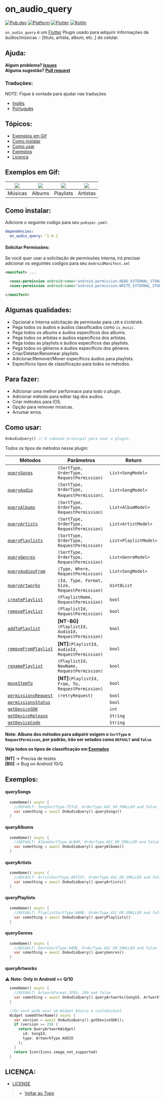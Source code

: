 # on_audio_query
<!-- https://img.shields.io/badge/Platform-Android%20%7C%20IOS-9cf?&style=flat-square -->
[![Pub.dev](https://img.shields.io/pub/v/on_audio_query?color=9cf&label=Pub.dev&style=flat-square)](https://pub.dev/packages/on_audio_query)
[![Platform](https://img.shields.io/badge/Platform-Android-9cf?&style=flat-square)](https://www.android.com/)
[![Flutter](https://img.shields.io/badge/Language-Flutter-9cf?logo=flutter&style=flat-square)](https://www.flutter.dev/)
[![Kotlin](https://img.shields.io/badge/Language-Kotlin-9cf?logo=kotlin&style=flat-square)](https://kotlinlang.org/)

`on_audio_query` é um [Flutter](https://flutter.dev/) Plugin usado para adquirir informações de áudios/músicas 🎶 [título, artista, album, etc..] do celular. <br>

## Ajuda:

**Algum problema? [Issues](https://github.com/LucasPJS/on_audio_query/issues)** <br>
**Alguma sugestão? [Pull request](https://github.com/LucasPJS/on_audio_query/pulls)**

### Traduções:

NOTE: Fique à vontade para ajudar nas traduções

* [Inglês](README.md)
* [Português](README.pt-BR.md)

## Tópicos:

* [Exemplos em Gif](#exemplos-em-gif)
* [Como instalar](#como-instalar)
* [Como usar](#como-usar)
* [Exemplos](#exemplos)
* [Licença](#licença)

## Exemplos em Gif:
| <img src="https://user-images.githubusercontent.com/76869974/112378123-522c1a00-8cc5-11eb-880d-ba67706c415d.gif"/> | <img src="https://user-images.githubusercontent.com/76869974/112378181-62dc9000-8cc5-11eb-8cb3-c8db71372fa9.gif"/> | <img src="https://user-images.githubusercontent.com/76869974/112378214-6e2fbb80-8cc5-11eb-996a-d61bb8a620ca.gif"/> | <img src="https://user-images.githubusercontent.com/76869974/112378250-7687f680-8cc5-11eb-94a1-ea91868d119c.gif"/> |
|:---:|:---:|:---:|:---:|
| Músicas | Albums | Playlists | Artistas |

## Como instalar:
Adicione o seguinte codigo para seu `pubspec.yaml`:
```yaml
dependencies:
  on_audio_query: ^1.0.2
```

#### Solicitar Permissões:
Se você quer usar a solicitação de permissões interna, irá precisar adicionar os seguintes codigos para seu `AndroidManifest.xml`
```xml
<manifest> ...

  <uses-permission android:name="android.permission.READ_EXTERNAL_STORAGE"/>
  <uses-permission android:name="android.permission.WRITE_EXTERNAL_STORAGE"/>

</manifest>
```

## Algumas qualidades:

* Opcional e Interna solicitação de permissão para `LER` e `ESCREVER`.
* Pega todos os áudios e áudios classificados como `is_music`.
* Pega todos os albums e áudios específicos dos albums.
* Pega todos os artistas e áudios específicos dos artistas.
* Pega todas as playlists e áudios específicos das playlists.
* Pega todos os gêneros e áudios específicos dos gêneros.
* Criar/Deletar/Renomear playlists.
* Adicionar/Remover/Mover específicos áudios para playlists.
* Específicos tipos de classificação para todos os métodos.

## Para fazer:

* Adicionar uma melhor performace para todo o plugin.
* Adicionar método para editar tag dos audios.
* Criar métodos para IOS.
* Opção para remover músicas.
* Arrumar erros.

## Como usar:

```dart
OnAudioQuery() // O comando principal para usar o plugin.
```
Todos os tipos de métodos nesse plugin:

|  Métodos  |   Parâmetros   |   Return   |
|--------------|-----------------|-----------------|
| [`querySongs`](#querysongs) | `(SortType, OrderType, RequestPermission)` | `List<SongModel>` | <br>
| [`queryAudio`]() | `(SortType, OrderType, RequestPermission)`. | `List<SongModel>` | <br>
| [`queryAlbums`](#queryalbums) | `(SortType, OrderType, RequestPermission)` | `List<AlbumModel>` | <br>
| [`queryArtists`](#queryartists) | `(SortType, OrderType, RequestPermission)` | `List<ArtistModel>` | <br>
| [`queryPlaylists`](#queryplaylists) | `(SortType, OrderType, RequestPermission)` | `List<PlaylistModel>` | <br>
| [`queryGenres`](#querygenres) | `(SortType, OrderType, RequestPermission)` | `List<GenreModel>` | <br>
| [`queryAudiosFrom`]() | `(Type, Where, RequestPermission)` | `List<SongModel>` | <br>
| [`queryArtworks`]() | `(Id, Type, Format, Size, RequestPermission)` | `Uint8List` | <br>
| [`createPlaylist`]() | `(PlaylistName, RequestPermission)` | `bool` | <br>
| [`removePlaylist`]() | `(PlaylistId, RequestPermission)` | `bool` | <br>
| [`addToPlaylist`]() | **[NT-BG]**`(PlaylistId, AudioId, RequestPermission)` | `bool` | <br>
| [`removeFromPlaylist`]() | **[NT]**`(PlaylistId, AudioId, RequestPermission)` | `bool` | <br>
| [`renamePlaylist`]() | `(PlaylistId, NewName, RequestPermission)` | `bool` | <br>
| [`moveItemTo`]() | **[NT]**`(PlaylistId, From, To, RequestPermission)` | `bool` | <br>
| [`permissionsRequest`]() | `(retryRequest)` | `bool` | <br>
| [`permissionsStatus`]() |  | `bool` | <br>
| [`getDeviceSDK`]() |  | `int` | <br>
| [`getDeviceRelease`]() |  | `String` | <br>
| [`getDeviceCode`]() |  | `String` | <br>

**Note: Albuns dos métodos para adquirir exigem o `SortType` e `RequestPermisson`, por padrão, irão ser setados como `DEFAULT` and `false`**

**Veja todos os tipos de classificação em [Exemplos](#exemplos)**

**[NT]** -> Precisa de testes <br>
**[BG]** -> Bug on Android 10/Q

## Exemplos:

#### querySongs
```dart
  someName() async {
    //DEFAULT: SongSortType.TITLE, OrderType.ASC_OR_SMALLER and false
    var something = await OnAudioQuery().querySongs()
  }
```

#### queryAlbums
```dart
  someName() async {
    //DEFAULT: AlbumSortType.ALBUM, OrderType.ASC_OR_SMALLER and false
    var something = await OnAudioQuery().queryAlbums()
  }
```

#### queryArtists
```dart
  someName() async {
    //DEFAULT: ArtistSortType.ARTIST, OrderType.ASC_OR_SMALLER and false
    var something = await OnAudioQuery().queryArtists() 
  }
```

#### queryPlaylists
```dart
  someName() async {
    //DEFAULT: PlaylistSortType.NAME, OrderType.ASC_OR_SMALLER and false
    var something = await OnAudioQuery().queryPlaylists()
  }
```

#### queryGenres
```dart
  someName() async {
    //DEFAULT: GenreSortType.NAME, OrderType.ASC_OR_SMALLER and false
    var something = await OnAudioQuery().queryGenres()
  }
```

#### queryArtworks
⚠ **Note: Only in Android >= Q/10**
```dart
  someName() async {
    //DEFAULT: ArtworkFormat.JPEG, 200 and false
    var something = await OnAudioQuery().queryArtworks(SongId, ArtworkType.AUDIO ...)
  }

  //Ou você pode usar um Widget básico e customizável
  Widget someOtherName() async {
    var version = await OnAudioQuery().getDeviceSDK();
    if (version >= 29) {
      return QueryArtworkWidget(
        id: SongId, 
        type: ArtworkType.AUDIO
      );
    }
    return Icon(Icons.image_not_supported)
  }
```

## LICENÇA:

* [LICENSE](https://github.com/LucasPJS/on_audio_query/blob/main/LICENSE)

> * [Voltar ao Topo](#on_audio_query)
